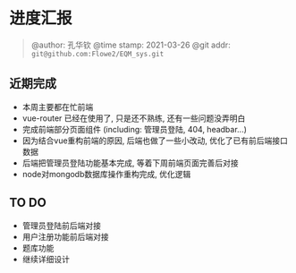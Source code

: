 # 进度汇报
> @author: 孔华钦
> @time stamp: 2021-03-26
> @git addr: `git@github.com:Flowe2/EQM_sys.git`

## 近期完成
* 本周主要都在忙前端
* vue-router 已经在使用了, 只是还不熟练, 还有一些问题没弄明白
* 完成前端部分页面组件 (including: 管理员登陆, 404, headbar...)
* 因为结合vue重构前端的原因, 后端也做了一些小改动, 优化了已有前后端接口数据
* 后端把管理员登陆功能基本完成, 等着下周前端页面完善后对接
* node对mongodb数据库操作重构完成, 优化逻辑

## TO DO
* 管理员登陆前后端对接
* 用户注册功能前后端对接
* 题库功能
* 继续详细设计